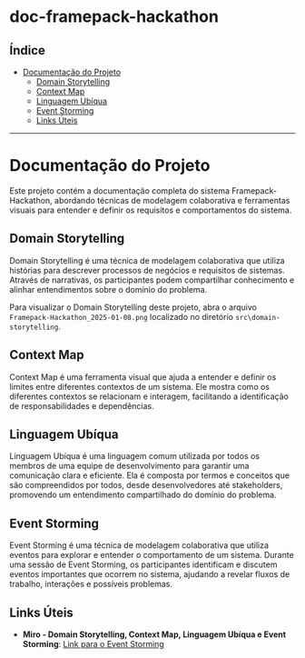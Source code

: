 # doc-framepack-hackathon

## Índice
- [Documentação do Projeto](#documentação-do-projeto)
  - [Domain Storytelling](#domain-storytelling)
  - [Context Map](#context-map)
  - [Linguagem Ubíqua](#linguagem-ubíqua)
  - [Event Storming](#event-storming)
  - [Links Úteis](#links-úteis)

---

# Documentação do Projeto

Este projeto contém a documentação completa do sistema Framepack-Hackathon, abordando técnicas de modelagem colaborativa e ferramentas visuais para entender e definir os requisitos e comportamentos do sistema.

## Domain Storytelling

Domain Storytelling é uma técnica de modelagem colaborativa que utiliza histórias para descrever processos de negócios e requisitos de sistemas. Através de narrativas, os participantes podem compartilhar conhecimento e alinhar entendimentos sobre o domínio do problema.

Para visualizar o Domain Storytelling deste projeto, abra o arquivo `Framepack-Hackathon_2025-01-08.png` localizado no diretório `src\domain-storytelling`.

## Context Map

Context Map é uma ferramenta visual que ajuda a entender e definir os limites entre diferentes contextos de um sistema. Ele mostra como os diferentes contextos se relacionam e interagem, facilitando a identificação de responsabilidades e dependências.

## Linguagem Ubíqua

Linguagem Ubíqua é uma linguagem comum utilizada por todos os membros de uma equipe de desenvolvimento para garantir uma comunicação clara e eficiente. Ela é composta por termos e conceitos que são compreendidos por todos, desde desenvolvedores até stakeholders, promovendo um entendimento compartilhado do domínio do problema.

## Event Storming

Event Storming é uma técnica de modelagem colaborativa que utiliza eventos para explorar e entender o comportamento de um sistema. Durante uma sessão de Event Storming, os participantes identificam e discutem eventos importantes que ocorrem no sistema, ajudando a revelar fluxos de trabalho, interações e possíveis problemas.

## Links Úteis

- **Miro - Domain Storytelling, Context Map, Linguagem Ubíqua e Event Storming**: [Link para o Event Storming](https://miro.com/app/board/uXjVKST91sw=/)